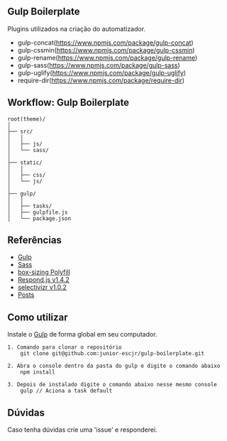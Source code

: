 ## Gulp Boilerplate
Plugins utilizados na criação do automatizador.

* gulp-concat(https://www.npmjs.com/package/gulp-concat)
* gulp-cssmin(https://www.npmjs.com/package/gulp-cssmin)
* gulp-rename(https://www.npmjs.com/package/gulp-rename)
* gulp-sass(https://www.npmjs.com/package/gulp-sass)
* gulp-uglify(https://www.npmjs.com/package/gulp-uglify)
* require-dir(https://www.npmjs.com/package/require-dir)

## Workflow: Gulp Boilerplate
```
root(theme)/
│
├── src/
│   │
│   ├── js/
│   └── sass/
│
├── static/
│   │
│   ├── css/
│   └── js/
│   
├── gulp/
│	│
│   ├── tasks/
│   ├── gulpfile.js
│   └── package.json
```

## Referências
- [Gulp](http://gulpjs.com)
- [Sass](http://sass-lang.com)
- [box-sizing Polyfill](http://github.com/Schepp/box-sizing-polyfill)
- [Respond.js v1.4.2](https://github.com/scottjehl/Respond)
- [selectivizr v1.0.2](https://github.com/keithclark/selectivizr)
- [Posts](https://github.com/juniorbdb/snippetsWp/blob/master/Posts/)


## Como utilizar
Instale o [Gulp](http://gulpjs.com/) de forma global em seu computador.

```
1. Comando para clonar o repositório
    git clone git@github.com:junior-escjr/gulp-boilerplate.git
```

```
2. Abra o console dentro da pasta do gulp e digite o comando abaixo
    npm install
```

```
3. Depois de instalado digite o comando abaixo nesse mesmo console
    gulp // Aciona a task default
```

## Dúvidas
Caso tenha dúvidas crie uma 'issue' e responderei.